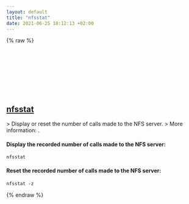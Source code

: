```yaml
---
layout: default
title: "nfsstat"
date: 2021-06-25 18:12:13 +02:00
---
```

{% raw %}
<h2 id="nfsstat">
  <a href="/en/windows/nfsstat.html">nfsstat</a> <a href="#nfsstat"><svg class="icon">
    <use href="/assets/images/unicode_sprite.svg#link" />
  </svg></a>
</h2>
> Display or reset the number of calls made to the NFS server.
> More information: <https://docs.microsoft.com/windows-server/administration/windows-commands/nfsstat>.

#### Display the recorded number of calls made to the NFS server:
```shell
nfsstat
```
#### Reset the recorded number of calls made to the NFS server:
```shell
nfsstat -z
```
{% endraw %}